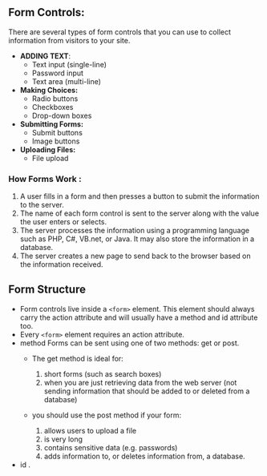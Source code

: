 #
## Form Controls:
There are several types of form controls that
you can use to collect information from visitors
to your site.
* **ADDING TEXT**: 
    * Text input (single-line)
    * Password input
    * Text area (multi-line)
* **Making Choices:**
    * Radio buttons
    * Checkboxes
    * Drop-down boxes
* **Submitting Forms:**
    * Submit buttons
    * Image buttons
* **Uploading Files:**
    * File upload

### How Forms Work :
1. A user fills in a form and then presses a button
to submit the information to the server.
2. The name of each form
control is sent to the
server along with the
value the user enters or
selects.
3. The server processes
the information using a
programming language
such as PHP, C#, VB.net,
or Java. It may also store
the information in a
database.
2. The server creates a new
page to send back to the
browser based on the
information received.

## Form Structure
* Form controls live inside a
`<form>` element. This element
should always carry the action
attribute and will usually have a
method and id attribute too.
* Every `<form>` element requires
an action attribute.
* method
Forms can be sent using one of
two methods: get or post.
    * The get
method is ideal for: 
        1. short forms (such as search
boxes)
        2.  when you are just retrieving
data from the web server
(not sending information that
should be added to or deleted
from a database)

    * you should use the
post method if your form:
        1. allows users to upload a file
        2.  is very long
        3. contains sensitive data
(e.g. passwords)
        4. adds information to, or
deletes information from, a
database.
* id .


